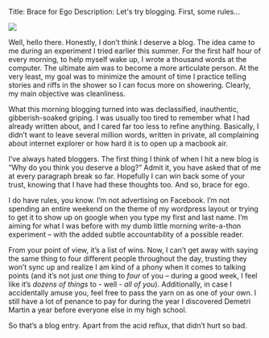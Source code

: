 Title: Brace for Ego
Description: Let's try blogging.  First, some rules...

![](http://media.alexrecker.com/images/penthumb.jpg)

Well, hello there.  Honestly, I don’t think I deserve a blog.  The idea came to me during an experiment I tried earlier this summer.  For the first half hour of every morning, to help myself wake up, I wrote a thousand words at the computer.  The ultimate aim was to become a more articulate person.  At the very least, my goal was to minimize the amount of time I practice telling stories and riffs in the shower so I can  focus more on showering.  Clearly, my main objective was cleanliness.

What this morning blogging turned into was declassified, inauthentic, gibberish-soaked griping.  I was usually too tired to remember what I had already written about, and I cared far too less to refine anything.  Basically, I didn’t want to leave several million words, written in private, all complaining about internet explorer or how hard it is to open up a macbook air.

I’ve always hated bloggers.  The first thing I think of when I hit a new blog is “Why do you think you deserve a blog?”  Admit it, you have asked that of me at every paragraph break so far.  Hopefully I can win back some of your trust, knowing that I have had these thoughts too.  And so, brace for ego.

I do have rules, you know.  I’m not advertising on Facebook.  I’m not spending an entire weekend on the theme of my wordpress layout or trying to get it to show up on google when you type my first and last name.  I’m aiming for what I was before with my dumb little morning write-a-thon experiment – with the added subtle accountability of a possible reader.

From your point of view, it’s a list of wins.  Now, I can’t get away with saying the same thing to four different people throughout the day, trusting they won’t sync up and realize I am kind of a phony when it comes to talking points (and it’s not just *one* thing to *four* of you – during a good week, I feel like it’s *dozens of things* to - well -  *all of you*).  Additionally, in case I accidentally amuse you, feel free to pass the yarn on as one of your own.  I still have a lot of penance to pay for during the year I discovered Demetri Martin a year before everyone else in my high school.

So that’s a blog entry.  Apart from the acid reflux, that didn’t hurt so bad.